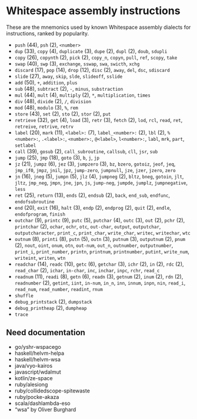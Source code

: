 # Whitespace assembly instructions

<!-- Generated by tools/generate_assembly.jq; DO NOT EDIT. -->

These are the mnemonics used by known Whitespace assembly dialects for
instructions, ranked by popularity.

- `push` (44), `psh` (2), `<number>`
- `dup` (33), `copy` (4), `duplicate` (3), `dupe` (2), `dupl` (2), `doub`, `sdupli`
- `copy` (26), `copynth` (2), `pick` (2), `copy_n`, `copyn`, `pull`, `ref`, `scopy`, `take`
- `swap` (40), `swp` (3), `exchange`, `sswap`, `swa`, `swicth`, `xchg`
- `discard` (17), `pop` (14), `drop` (12), `disc` (2), `away`, `del`, `dsc`, `sdiscard`
- `slide` (27), `away`, `skip`, `slde`, `slideoff`, `sslide`
- `add` (50), `+`, `addition`, `plus`
- `sub` (48), `subtract` (2), `-`, `minus`, `substraction`
- `mul` (44), `mult` (4), `multiply` (2), `*`, `multiplication`, `times`
- `div` (48), `divide` (2), `/`, `division`
- `mod` (48), `modulo` (3), `%`, `rem`
- `store` (43), `set` (2), `sto` (2), `stor` (2), `put`
- `retrieve` (32), `get` (4), `load` (3), `retr` (3), `fetch` (2), `lod`, `rcl`, `read`, `ret`, `retreive`, `retrive`, `retrv`
- `label` (20), `mark` (11), `<label>:` (7), `label_<number>:` (2), `lbl` (2), `%<number>:`, `.<label>:`, `<number>:`, `@<label>`, `l<number>:`, `labl`, `mrk`, `part`, `setlabel`
- `call` (39), `gosub` (2), `call_subroutine`, `callsub`, `cll`, `jsr`, `sub`
- `jump` (25), `jmp` (18), `goto` (3), `b`, `j`, `jp`
- `jz` (21), `jumpz` (6), `jez` (3), `jumpzero` (3), `bz`, `bzero`, `gotoiz`, `jeof`, `jeq`, `jmp_if0`, `jmpz`, `jnil`, `jpz`, `jump-zero`, `jumpnull`, `jze`, `jzer`, `jzero`, `zero`
- `jn` (16), `jneg` (5), `jumpn` (5), `jlz` (4), `jumpneg` (2), `bltz`, `bneg`, `gotoin`, `jlt`, `jltz`, `jmp_neg`, `jmpn`, `jne`, `jpn`, `js`, `jump-neg`, `jumpde`, `jumplz`, `jumpnegative`, `less`
- `ret` (25), `return` (13), `ends` (2), `endsub` (2), `back`, `end_sub`, `endfunc`, `endofsubroutine`
- `end` (20), `exit` (16), `halt` (3), `endp` (2), `endprog` (2), `quit` (2), `endle`, `endofprogram`, `finish`
- `outchar` (9), `printc` (9), `putc` (5), `putchar` (4), `outc` (3), `out` (2), `pchr` (2), `printchar` (2), `ochar`, `ochr`, `otc`, `out-char`, `output`, `outputchar`, `outputcharacter`, `print_c`, `print_char`, `write_char`, `writec`, `writechar`, `wtc`
- `outnum` (8), `printi` (8), `putn` (5), `outn` (3), `putnum` (3), `outputnum` (2), `pnum` (2), `nout`, `oint`, `onum`, `otn`, `out-num`, `out_n`, `outnumber`, `outputnumber`, `print_i`, `print_number`, `printn`, `printnum`, `printnumber`, `putint`, `write_num`, `writeint`, `writen`, `wtn`
- `readchar` (14), `readc` (10), `getc` (6), `getchar` (3), `ichr` (2), `in` (2), `rdc` (2), `read_char` (2), `ichar`, `in-char`, `inc`, `inchar`, `inpc`, `rchr`, `read_c`
- `readnum` (11), `readi` (8), `getn` (6), `readn` (3), `getnum` (2), `inum` (2), `rdn` (2), `readnumber` (2), `getint`, `iint`, `in-num`, `in_n`, `inn`, `innum`, `inpn`, `nin`, `read_i`, `read_num`, `read_number`, `readint`, `rnum`
- `shuffle`
- `debug_printstack` (2), `dumpstack`
- `debug_printheap` (2), `dumpheap`
- `trace`

## Need documentation

- go/yshr-wspacego
- haskell/helvm-helpa
- haskell/helvm-wsa
- java/vyo-kairos
- javascript/wdalmut
- kotlin/ze-space
- ruby/alesiong
- ruby/collidedscope-spitewaste
- ruby/pocke-akaza
- scala/dashlambda-eso
- “wsa” by Oliver Burghard
